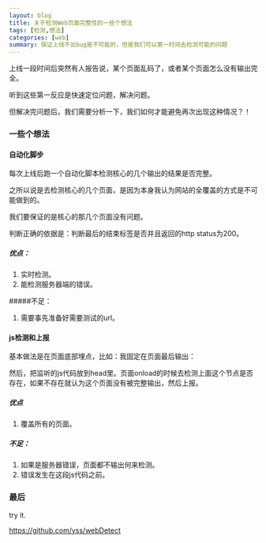 ```yaml
---
layout: blog
title: 关于检测Web页面完整性的一些个想法
tags: [检测,想法]
categories: [web]
summary: 保证上线不出bug是不可能的，但是我们可以第一时间去检测可能的问题
---
```

上线一段时间后突然有人报告说，某个页面乱码了，或者某个页面怎么没有输出完全。

听到这些第一反应是快速定位问题，解决问题。

但解决完问题后，我们需要分析一下，我们如何才能避免再次出现这种情况？！

### 一些个想法

#### 自动化脚步

每次上线后跑一个自动化脚本检测核心的几个输出的结果是否完整。

之所以说是去检测核心的几个页面，是因为本身我认为网站的全覆盖的方式是不可能做到的。

我们要保证的是核心的那几个页面没有问题。

判断正确的依据是：判断最后的结束标签是否</html>并且返回的http status为200。

##### 优点：

1. 实时检测。
2. 能检测服务器端的错误。

#####不足：

1. 需要事先准备好需要测试的url。
 
#### js检测和上报

基本做法是在页面底部埋点，比如：我固定在页面最后输出：<div id="J_Complete" class="hidden"></div>

然后，把监听的js代码放到head里。页面onload的时候去检测上面这个节点是否存在，如果不存在就认为这个页面没有被完整输出，然后上报。

##### 优点

1. 覆盖所有的页面。

##### 不足：

1. 如果是服务器错误，页面都不输出何来检测。
2. 错误发生在这段js代码之前。

### 最后

try it.

<https://github.com/yss/webDetect>
